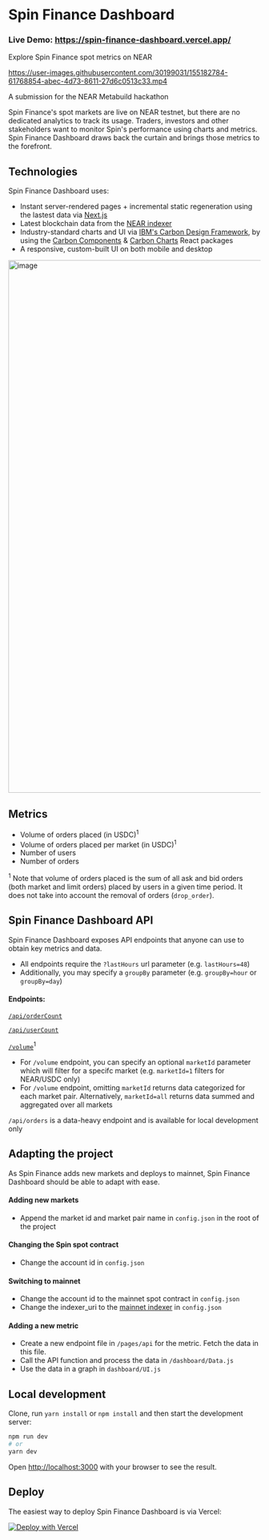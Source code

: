 # Spin Finance Dashboard

### Live Demo: https://spin-finance-dashboard.vercel.app/

Explore Spin Finance spot metrics on NEAR



https://user-images.githubusercontent.com/30199031/155182784-61768854-abec-4d73-8611-27d6c0513c33.mp4


A submission for the NEAR Metabuild hackathon

Spin Finance's spot markets are live on NEAR testnet, but there are no dedicated analytics to track its usage. Traders, investors and other stakeholders want to monitor Spin's performance using charts and metrics. Spin Finance Dashboard draws back the curtain and brings those metrics to the forefront.

## Technologies

Spin Finance Dashboard uses:

- Instant server-rendered pages + incremental static regeneration using the lastest data via [Next.js](https://nextjs.org/)
- Latest blockchain data from the [NEAR indexer](https://github.com/near/near-indexer-for-explorer/)
- Industry-standard charts and UI via [IBM's Carbon Design Framework](https://www.carbondesignsystem.com/), by using the [Carbon Components](https://github.com/carbon-design-system/carbon/tree/main/packages/react) & [Carbon Charts](https://github.com/carbon-design-system/carbon-charts/tree/master/packages/react) React packages
- A responsive, custom-built UI on both mobile and desktop

<img width="1063" alt="image" src="https://user-images.githubusercontent.com/30199031/155182994-afdf4895-e4a4-44a1-87fc-cc5b65358aea.png">

## Metrics

- Volume of orders placed (in USDC)<sup>1</sup>
- Volume of orders placed per market (in USDC)<sup>1</sup>
- Number of users
- Number of orders

<sup>1</sup> Note that volume of orders placed is the sum of all ask and bid orders (both market and limit orders) placed by users in a given time period. It does not take into account the removal of orders (`drop_order`).

## Spin Finance Dashboard API

Spin Finance Dashboard exposes API endpoints that anyone can use to obtain key metrics and data.

- All endpoints require the `?lastHours` url parameter (e.g. `lastHours=48`)
- Additionally, you may specify a `groupBy` parameter (e.g. `groupBy=hour` or `groupBy=day`)

#### Endpoints:

[`/api/orderCount`](https://spin-finance-dashboard.vercel.app/api/orderCount?lastHours=24&groupBy=hour)

[`/api/userCount`](https://spin-finance-dashboard.vercel.app/api/userCount?lastHours=24&groupBy=hour)

[`/volume`](https://spin-finance-dashboard.vercel.app/api/volume?lastHours=24&groupBy=hour)<sup>1</sup>

- For `/volume` endpoint, you can specify an optional `marketId` parameter which will filter for a specifc market (e.g. `marketId=1` filters for NEAR/USDC only)
- For `/volume` endpoint, omitting `marketId` returns data categorized for each market pair. Alternatively, `marketId=all` returns data summed and aggregated over all markets

`/api/orders` is a data-heavy endpoint and is available for local development only

## Adapting the project

As Spin Finance adds new markets and deploys to mainnet, Spin Finance Dashboard should be able to adapt with ease.

#### Adding new markets

- Append the market id and market pair name in `config.json` in the root of the project

#### Changing the Spin spot contract

- Change the account id in `config.json`

#### Switching to mainnet

- Change the account id to the mainnet spot contract in `config.json`
- Change the indexer_uri to the [mainnet indexer](https://github.com/near/near-indexer-for-explorer/) in `config.json`

#### Adding a new metric

- Create a new endpoint file in `/pages/api` for the metric. Fetch the data in this file.
- Call the API function and process the data in `/dashboard/Data.js`
- Use the data in a graph in `dashboard/UI.js`

## Local development

Clone, run `yarn install` or `npm install` and then start the development server:

```bash
npm run dev
# or
yarn dev
```

Open [http://localhost:3000](http://localhost:3000) with your browser to see the result.

## Deploy

The easiest way to deploy Spin Finance Dashboard is via Vercel:

[![Deploy with Vercel](https://vercel.com/button)](https://vercel.com/new/clone?repository-url=https%3A%2F%2Fgithub.com%2Fkarlxlee%2Fspin-finance-dashboard)
